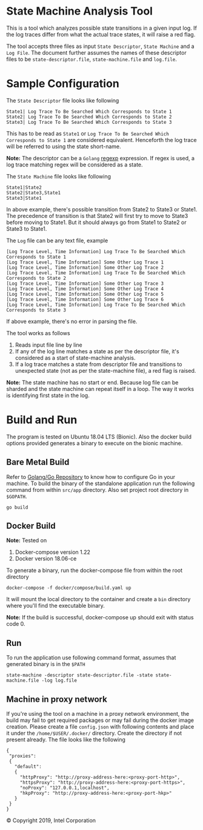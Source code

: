 # State Machine Analysis Tool
This is a tool which analyzes possible state transitions in a given input log.
If the log traces differ from what the actual trace states, it will raise a
red flag.

The tool accepts three files as input `State Descriptor`, `State Machine` and
a `Log File`. The document further assumes the names of these descriptor
files to be `state-descriptor.file`, `state-machine.file` and `log.file`.

# Sample Configuration

The `State Descriptor` file looks like following

```
State1| Log Trace To Be Searched Which Corresponds to State 1
State2| Log Trace To Be Searched Which Corresponds to State 2
State3| Log Trace To Be Searched Which Corresponds to State 3
```
This has to be read as `State1` or
`Log Trace To Be Searched Which Corresponds to State 1` are considered
equivalent. Henceforth the log trace will be referred to using the state
short-name.

**Note:** The descriptor can be a `Golang` [regexp](https://godoc.org/regexp)
expression. If regex is used, a log trace matching regex will be considered
as a state. 

The `State Machine` file looks like following

```
State1|State2
State2|State3,State1
State3|State1
```

In above example, there's possible transition from State2 to State3 or State1.
The precedence of transition is that State2 will first try to move to State3
before moving to State1. But it should always go from State1 to State2 or
State3 to State1.

The `Log` file can be any text file, example

```
[Log Trace Level, Time Information] Log Trace To Be Searched Which Corresponds to State 1
[Log Trace Level, Time Information] Some Other Log Trace 1
[Log Trace Level, Time Information] Some Other Log Trace 2
[Log Trace Level, Time Information] Log Trace To Be Searched Which Corresponds to State 2
[Log Trace Level, Time Information] Some Other Log Trace 3
[Log Trace Level, Time Information] Some Other Log Trace 4
[Log Trace Level, Time Information] Some Other Log Trace 5
[Log Trace Level, Time Information] Some Other Log Trace 6
[Log Trace Level, Time Information] Log Trace To Be Searched Which Corresponds to State 3
```

If above example, there's no error in parsing the file.

The tool works as follows
1. Reads input file line by line
2. If any of the log line matches a state as per the descriptor file, it's
considered as a start of state-machine analysis.
3. If a log trace matches a state from descriptor file and transitions to
unexpected state (not as per the state-machine file), a red flag is raised.


**Note:** The state machine has no start or end. Because log file can be
sharded and the state machine can repeat itself in a loop. The way it works
is identifying first state in the log.

# Build and Run
The program is tested on Ubuntu 18.04 LTS (Bionic). Also the docker build
options provided generates a binary to execute on the bionic machine.

## Bare Metal Build
Refer to [Golang/Go Repository](https://github.com/golang/go) to know how to
configure Go in your machine. To build the binary of the standalone application
run the following command from within `src/app` directory. Also set project
root directory in `$GOPATH`.

```
go build
```

## Docker Build
**Note:**
Tested on
1. Docker-compose version 1.22
2. Docker version 18.06-ce

To generate a binary, run the docker-compose file from within the root
directory

```
docker-compose -f docker/compose/build.yaml up
```
It will mount the local directory to the container and create a `bin` directory
where you'll find the executable binary.

**Note:**
If the build is successful, docker-compose up should exit with
status code 0.

## Run
To run the application use following command format, assumes that generated
binary is in the `$PATH`

```
state-machine -descriptor state-descriptor.file -state state-machine.file -log log.file
```

## Machine in proxy network
If you're using the tool on a machine in a proxy network environment, the build
may fail to get required packages or may fail during the docker image creation.
Please create a file `config.json` with following contents and place it under
the `/home/$USER/.docker/` directory. Create the directory if not present
already. The file looks like the following

```
{
 "proxies":
 {
   "default":
   {
     "httpProxy": "http://proxy-address-here:<proxy-port-http>",
     "httpsProxy": "http://proxy-address-here:<proxy-port-https>",
     "noProxy": "127.0.0.1,localhost",
     "hkpProxy": "http://proxy-address-here:<proxy-port-hkp>"
   }
 }
}
```


&copy; Copyright 2019, Intel Corporation
